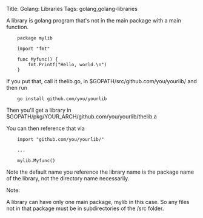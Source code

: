 Title: Golang: Libraries
Tags: golang,golang-libraries

A library is golang program that's not in the main package with a main function.

		package mylib 

		import "fmt"

		func Myfunc() {
			fmt.Printf("Hello, world.\n")
		}

If you put that, call it thelib.go, in $GOPATH/src/github.com/you/yourlib/ and then run

		go install github.com/you/yourlib

Then you'll get a library in $GOPATH/pkg/YOUR_ARCH/github.com/you/yourlib/thelib.a

You can then reference that via

		import "github.com/you/yourlib/"

		...
		
		mylib.Myfunc()

Note the default name you reference the library name is the package name of the library, not the directory name necessarily.

Note: 

A library can have only one main package, mylib in this case. So any files not in that package must be in subdirectories of the /src folder.
